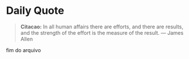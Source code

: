 # Daily Quote

> **Citacao:** In all human affairs there are efforts, and there are results, and the strength of the effort is the measure of the result. — James Allen

fim do arquivo